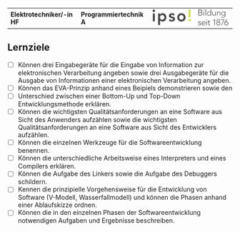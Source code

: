 |                             |                          |                                        |
| --------------------------- | ------------------------ | -------------------------------------- |
| **Elektrotechniker/-in HF** | **Programmiertechnik A** | ![IPSO Logo](./x_gitres/ipso_logo.png) |

## Lernziele

- [ ] Können drei Eingabegeräte für die Eingabe von Information zur elektronischen Verarbeitung angeben sowie drei Ausgabegeräte für die Ausgabe von Informationen einer elektronischen Verarbeitung angeben.
- [ ] Können das EVA-Prinzip anhand eines Beipiels demonstrieren sowie den
- [ ] Unterschied zwischen einer Bottom-Up und Top-Down Entwicklungsmethode erklären.
- [ ] Können die wichtigsten Qualitätsanforderungen an eine Software aus Sicht des Anwenders aufzählen sowie die wichtigsten Qualitätsanforderungen an eine Software aus Sicht des Entwicklers aufzählen.
- [ ] Können die einzelnen Werkzeuge für die Softwareentwicklung benennen.
- [ ] Können die unterschiedliche Arbeitsweise eines Interpreters und eines Compilers erklären.
- [ ] Können die Aufgabe des Linkers sowie die Aufgabe des Debuggers schildern.
- [ ] Kennen die prinzipielle Vorgehensweise für die Entwicklung von Software (V-Modell, Wasserfallmodell) und können die Phasen anhand einer Ablaufskizze ordnen.
- [ ] Können die in den einzelnen Phasen der Softwareentwicklung notwendigen Aufgaben und Ergebnisse beschreiben.
